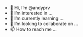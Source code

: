 - 👋 Hi, I’m @andyprv
- 👀 I’m interested in ...
- 🌱 I’m currently learning ...
- 💞️ I’m looking to collaborate on ...
- 📫 How to reach me ...

<!---
andyprv/andyprv is a ✨ special ✨ repository because its `README.md` (this file) appears on your GitHub profile.
You can click the Preview link to take a look at your changes.
--->

